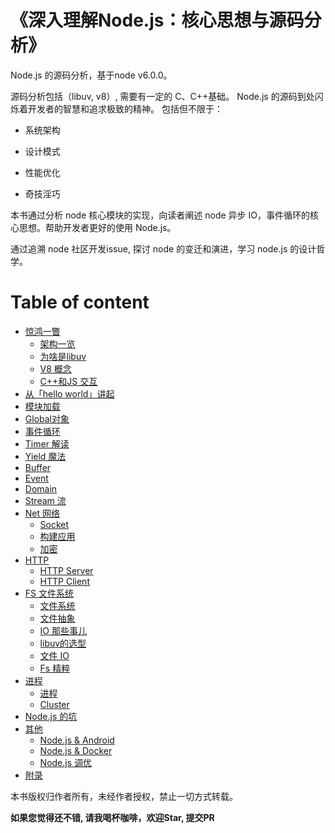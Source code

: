 # 《深入理解Node.js：核心思想与源码分析》

Node.js 的源码分析，基于node v6.0.0。 

源码分析包括（libuv, v8）, 需要有一定的 C、C++基础。 Node.js 的源码到处闪烁着开发者的智慧和追求极致的精神。
包括但不限于：

- 系统架构

- 设计模式

- 性能优化

- 奇技淫巧

本书通过分析 node 核心模块的实现，向读者阐述 node 异步 IO，事件循环的核心思想。帮助开发者更好的使用 Node.js。

通过追溯 node 社区开发issue, 探讨 node 的变迁和演进，学习 node.js 的设计哲学。

# Table of content

* [惊鸿一瞥](chapter1/README.md)
  * [架构一览](chapter1/chapter1-0.md)
  * [为啥是libuv](chapter1/chapter1-1.md)
  * [V8 概念](chapter2/chapter2-0.md)
  * [C++和JS 交互](chapter2/chapter2-1.md)
* [从「hello world」讲起](chapter1/chapter1-2.md)
* [模块加载](chapter2/chapter2-2.md)
* [Global对象](chapter12/chapter12-1.md)
* [事件循环](chapter5/chapter5-1.md)
* [Timer 解读](chapter3/chapter3-1.md)
* [Yield 魔法](chapter3/chapter3-2.md)
* [Buffer](chapter6/chapter6-1.md)
* [Event](chapter7/chapter7-1.md)
* [Domain](chapter13/chapter13-2.md)
* [Stream 流](chapter8/chapter8-1.md)
* [Net 网络](chapter9/README.md)
  * [Socket](chapter9/chapter9-1.md)
  * [构建应用](chapter9/chapter9-2.md)
  * [加密](chapter9/chapter9-3.md)
* [HTTP](chapter10/README.md)
  * [HTTP Server](chapter10/chapter10-1.md)
  * [HTTP Client](chapter10/chapter10-2.md)
* [FS 文件系统](chapter11/README.md)
  * [文件系统](chapter11/chapter11-2.md)
  * [文件抽象](chapter11/chapter11-1.md)
  * [IO 那些事儿](chapter11/chapter11-3.md)
  * [libuv的选型](chapter11/chapter11-4.md)
  * [文件 IO](chapter11/chapter11-5.md)
  * [Fs 精粹](chapter11/chapter11-6.md)
* [进程](chapter13/README.md)
  * [进程](chapter13/chapter13-1.md)
  * [Cluster](chapter4/chapter4-1.md)
* [Node.js 的坑](chapter14/chapter14-5.md)
* [其他](chapter14/README.md)
  * [Node.js & Android](chapter14/chapter14-1.md)
  * [Node.js & Docker](chapter14/chapter14-2.md)
  * [Node.js 调优](chapter14/chapter14-3.md)
* [附录](chapter14/chapter14-0.md)


本书版权归作者所有，未经作者授权，禁止一切方式转载。


**如果您觉得还不错, 请我喝杯咖啡，欢迎Star,  提交PR** 


